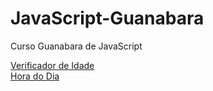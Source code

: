 # JavaScript-Guanabara
 Curso Guanabara de JavaScript

 <a href=https://arthurcr12.github.io/JavaScript-Guanabara/cursojs/exercicios/aula12ex/ex015/modelo.html>Verificador de Idade</a><br>
 <a href=https://arthurcr12.github.io/JavaScript-Guanabara/cursojs/exercicios/aula12ex/ex014/modelo.html>Hora do Dia</a>
